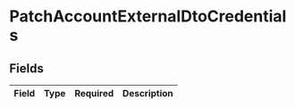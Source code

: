 # PatchAccountExternalDtoCredentials


## Fields

| Field       | Type        | Required    | Description |
| ----------- | ----------- | ----------- | ----------- |